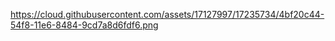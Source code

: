 https://cloud.githubusercontent.com/assets/17127997/17235734/4bf20c44-54f8-11e6-8484-9cd7a8d6fdf6.png
